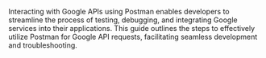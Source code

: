 Interacting with Google APIs using Postman enables developers to streamline the process of testing, debugging, and integrating Google services into their applications. This guide outlines the steps to effectively utilize Postman for Google API requests, facilitating seamless development and troubleshooting.

